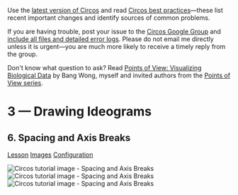 Use the [latest version of Circos](/software/download/circos/) and read
[Circos best
practices](/documentation/tutorials/reference/best_practices/)—these list
recent important changes and identify sources of common problems.

If you are having trouble, post your issue to the [Circos Google
Group](https://groups.google.com/group/circos-data-visualization) and [include
all files and detailed error logs](/support/support/). Please do not email me
directly unless it is urgent—you are much more likely to receive a timely
reply from the group.

Don't know what question to ask? Read [Points of View: Visualizing Biological
Data](https://www.nature.com/nmeth/journal/v9/n12/full/nmeth.2258.html) by
Bang Wong, myself and invited authors from the [Points of View
series](https://mk.bcgsc.ca/pointsofview).

# 3 — Drawing Ideograms

## 6\. Spacing and Axis Breaks

[Lesson](/documentation/tutorials/ideograms/spacing_breaks/lesson)
[Images](/documentation/tutorials/ideograms/spacing_breaks/images)
[Configuration](/documentation/tutorials/ideograms/spacing_breaks/configuration)

![Circos tutorial image - Spacing and Axis
Breaks](/documentation/tutorials/ideograms/spacing_breaks/img/01.png) ![Circos
tutorial image - Spacing and Axis
Breaks](/documentation/tutorials/ideograms/spacing_breaks/img/02.png) ![Circos
tutorial image - Spacing and Axis
Breaks](/documentation/tutorials/ideograms/spacing_breaks/img/03.png)

